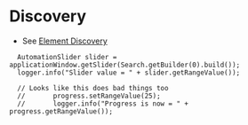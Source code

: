 # Discovery 
* See [Element Discovery](element-discovery.md)

```
  AutomationSlider slider = applicationWindow.getSlider(Search.getBuilder(0).build());
  logger.info("Slider value = " + slider.getRangeValue());

  // Looks like this does bad things too
  //       progress.setRangeValue(25);
  //       logger.info("Progress is now = " + progress.getRangeValue());
```